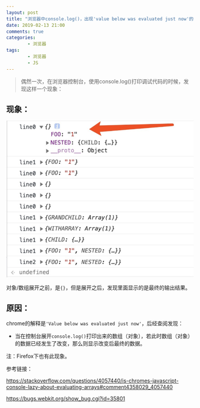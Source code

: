 ```yaml
---
layout: post
title: "浏览器中console.log()，出现'value below was evaluated just now'的情况"
date: 2019-02-13 21:00
comments: true
categories:
		- 浏览器
tags:
		- 浏览器
		- JS
---
```


> 偶然一次，在浏览器控制台，使用console.log()打印调试代码的时候，发现这样一个现象：

## 现象：

![value-null](/assets/image/value-null.png)

<!-- more -->

对象/数组展开之前，是`{}`，但是展开之后，发现里面显示的是最终的输出结果。

## 原因：
chrome的解释是`'Value below was evaluated just now'`，后经查阅发现：

- 当在控制台展开`console.log()`打印出来的数组（对象），若此时数组（对象）的数据已经发生了改变，那么则显示改变后最终的数据。

注：Firefox下也有此现象。

参考链接：

https://stackoverflow.com/questions/4057440/is-chromes-javascript-console-lazy-about-evaluating-arrays#comment4358029_4057440

https://bugs.webkit.org/show_bug.cgi?id=35801